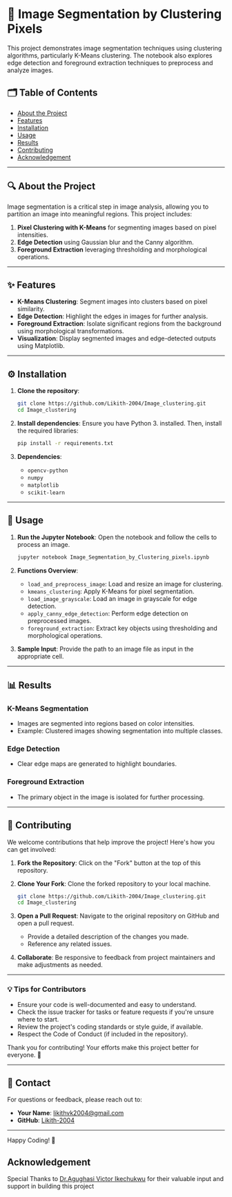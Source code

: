 # 📸 Image Segmentation by Clustering Pixels

This project demonstrates image segmentation techniques using clustering algorithms, particularly K-Means clustering. The notebook also explores edge detection and foreground extraction techniques to preprocess and analyze images.

## 🗂️ Table of Contents
- [About the Project](#about-the-project)
- [Features](#features)
- [Installation](#installation)
- [Usage](#usage)
- [Results](#results)
- [Contributing](#contributing)
- [Acknowledgement](#Acknowledgement)

---

## 🔍 About the Project
Image segmentation is a critical step in image analysis, allowing you to partition an image into meaningful regions. This project includes:
1. **Pixel Clustering with K-Means** for segmenting images based on pixel intensities.
2. **Edge Detection** using Gaussian blur and the Canny algorithm.
3. **Foreground Extraction** leveraging thresholding and morphological operations.

---

## ✨ Features
- **K-Means Clustering**: Segment images into clusters based on pixel similarity.
- **Edge Detection**: Highlight the edges in images for further analysis.
- **Foreground Extraction**: Isolate significant regions from the background using morphological transformations.
- **Visualization**: Display segmented images and edge-detected outputs using Matplotlib.

---

## ⚙️ Installation

1. **Clone the repository**:
    ```bash
    git clone https://github.com/Likith-2004/Image_clustering.git
    cd Image_clustering
    ```

2. **Install dependencies**:
    Ensure you have Python 3. installed. Then, install the required libraries:
    ```bash
    pip install -r requirements.txt
    ```

3. **Dependencies**:
    - `opencv-python`
    - `numpy`
    - `matplotlib`
    - `scikit-learn`

---

## 🚀 Usage

1. **Run the Jupyter Notebook**:
    Open the notebook and follow the cells to process an image.
    ```bash
    jupyter notebook Image_Segmentation_by_Clustering_pixels.ipynb
    ```

2. **Functions Overview**:
    - `load_and_preprocess_image`: Load and resize an image for clustering.
    - `kmeans_clustering`: Apply K-Means for pixel segmentation.
    - `load_image_grayscale`: Load an image in grayscale for edge detection.
    - `apply_canny_edge_detection`: Perform edge detection on preprocessed images.
    - `foreground_extraction`: Extract key objects using thresholding and morphological operations.

3. **Sample Input**:
    Provide the path to an image file as input in the appropriate cell.

---

## 📊 Results

### K-Means Segmentation
- Images are segmented into regions based on color intensities.
- Example: Clustered images showing segmentation into multiple classes.

### Edge Detection
- Clear edge maps are generated to highlight boundaries.

### Foreground Extraction
- The primary object in the image is isolated for further processing.

---

## 🤝 Contributing
We welcome contributions that help improve the project! Here's how you can get involved:

1. **Fork the Repository**: Click on the "Fork" button at the top of this repository.

2. **Clone Your Fork**: Clone the forked repository to your local machine.
    ```bash
    git clone https://github.com/Likith-2004/Image_clustering.git
    cd Image_clustering
    ```

3. **Open a Pull Request**: Navigate to the original repository on GitHub and open a pull request.
    - Provide a detailed description of the changes you made.
    - Reference any related issues.

4. **Collaborate**: Be responsive to feedback from project maintainers and make adjustments as needed.

---

### 💡 Tips for Contributors
- Ensure your code is well-documented and easy to understand.
- Check the issue tracker for tasks or feature requests if you're unsure where to start.
- Review the project's coding standards or style guide, if available.
- Respect the Code of Conduct (if included in the repository).

Thank you for contributing! Your efforts make this project better for everyone. 🎉

---


## 📧 Contact
For questions or feedback, please reach out to:
- **Your Name**: [likithvk2004@gmail.com](mailto:likithvk2004@gmail.com)
- **GitHub**: [Likith-2004](https://github.com/Likith-2004)

---

Happy Coding! 🎉

## Acknowledgement
Special Thanks to [Dr.Agughasi Victor Ikechukwu](https://github.com/Victor-Ikechukwu) for their valuable input and support in building this project
